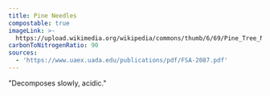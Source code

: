 ```yaml
---
title: Pine Needles
compostable: true
imageLink: >-
  https://upload.wikimedia.org/wikipedia/commons/thumb/6/69/Pine_Tree_Needles_%28Macro%29.jpg/512px-Pine_Tree_Needles_%28Macro%29.jpg
carbonToNitrogenRatio: 90
sources:
  - 'https://www.uaex.uada.edu/publications/pdf/FSA-2087.pdf'
---
```


"Decomposes slowly, acidic."
